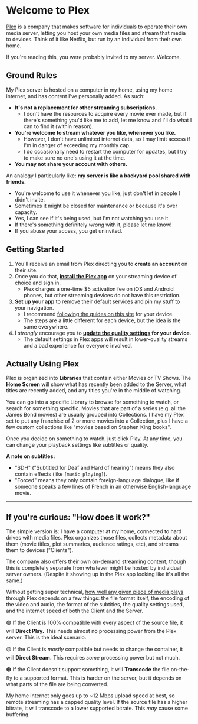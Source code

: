 # Welcome to Plex

[Plex](https://www.plex.tv/) is a company that makes software for individuals to operate their own media server, letting you host your own media files and stream that media to devices. Think of it like Netflix, but run by an individual from their own home.

If you're reading this, you were probably invited to my server. Welcome.

## Ground Rules

My Plex server is hosted on a computer in my home, using my home internet, and has content I've personally added. As such:

* **It's not a replacement for other streaming subscriptions.**
  * I don't have the resources to acquire every movie ever made, but if there's something you'd like me to add, let me know and I'll do what I can to find it (within reason).
* **You're welcome to stream whatever you like, whenever you like.**
  * However, I don't have unlimited internet data, so I may limit access if I'm in danger of exceeding my monthly cap.
  * I do occasionally need to restart the computer for updates, but I try to make sure no one's using it at the time.
* **You may not share your account with others.**

An analogy I particularly like: **my server is like a backyard pool shared with friends.**
* You're welcome to use it whenever you like, just don't let in people I didn't invite.
* Sometimes it might be closed for maintenance or because it's over capacity.
* Yes, I can see if it's being used, but I'm not watching you use it.
* If there's something definitely *wrong* with it, please let me know!
* If you abuse your access, you get uninvited.

## Getting Started

1. You'll receive an email from Plex directing you to **create an account** on their site.
2. Once you do that, **[install the Plex app](https://www.plex.tv/apps-devices/)** on your streaming device of choice and sign in.
   * Plex charges a one-time $5 activation fee on iOS and Android phones, but other streaming devices do not have this restriction.
3. **Set up your app** to remove their default services and pin my stuff to your navigation.
   * I recommend [following the guides on this site](https://mediaclients.wiki/en/Plex/Plex-Invite) for your device.
   * The steps are a little different for each device, but the idea is the same everywhere.
4. I *strongly* encourage you to **[update the quality settings](https://mediaclients.wiki/en/Plex#streaming-clients) for your device**.
   * The default settings in Plex apps will result in lower-quality streams and a bad experience for everyone involved.

## Actually Using Plex

Plex is organized into **Libraries** that contain either Movies or TV Shows. The **Home Screen** will show what has recently been added to the Server, what titles are recently added, and any titles you're in the middle of watching.

You can go into a specific Library to browse for something to watch, or search for something specific. Movies that are part of a series (e.g. all the James Bond movies) are usually grouped into Collections. I have my Plex set to put any franchise of 2 or more movies into a Collection, plus I have a few custom collections like "movies based on Stephen King books".

Once you decide on something to watch, just click Play. At any time, you can change your playback settings like subtitles or quality.

**A note on subtitles:**
* "SDH" ("Subtitled for Deaf and Hard of hearing") means they also contain effects (like `[music playing]`).
* "Forced" means they only contain foreign-language dialogue, like if someone speaks a few lines of French in an otherwise English-language movie.

-----

## If you're curious: "How does it work?"

The simple version is: I have a computer at my home, connected to hard drives with media files. Plex organizes those files, collects metadata about them (movie titles, plot summaries, audience ratings, etc), and streams them to devices ("Clients").

The company also offers their own on-demand streaming content, though this is completely separate from whatever might be hosted by individual server owners. (Despite it showing up in the Plex app looking like it's all the same.)

Without getting super technical, [how well any given piece of media plays](https://support.plex.tv/articles/200430303-streaming-overview/) through Plex depends on a few things: the file format itself, the encoding of the video and audio, the format of the subtitles, the quality settings used, and the internet speed of both the Client and the Server.

🟢 If the Client is 100% compatible with every aspect of the source file, it will **Direct Play.** This needs almost no processing power from the Plex server. This is the ideal scenario.

🟡 If the Client is *mostly* compatible but needs to change the container, it will **Direct Stream.** This requires *some* processing power but not much.

🟠 If the Client doesn't support something, it will **Transcode** the file on-the-fly to a supported format. This is harder on the server, but it depends on what parts of the file are being converted.

My home internet only goes up to ~12 Mbps upload speed at best, so remote streaming has a capped quality level. If the source file has a higher bitrate, it will transcode to a lower supported bitrate. This *may* cause some buffering.
